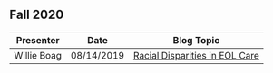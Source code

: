 ## Fall 2020

Presenter                            | Date                   | Blog Topic
------------------------------------ | ---------------------- | ------------------------------------------------
Willie Boag                          | 08/14/2019             | [Racial Disparities in EOL Care]

[Racial Disparities in EOL Care]: https://willieboag.wordpress.com/2019/08/14/research-racial-disparities-in-end-of-life/
